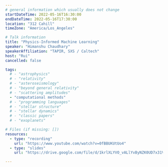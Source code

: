 ```yaml
---
# general information which usually does not change
startDateTime: 2022-05-16T16:30:00
endDateTime: 2022-05-16T17:30:00
location: "312 Cahill"
timeZone: "America/Los_Angeles"

# Talk information
title: "Physics-Informed Machine Learning"
speaker: "Himanshu Chaudhary"
speakerAffiliation: "TAPIR, SXS / Caltech"
host: "Rui"
cancelled: false

tags:
  # - "astrophysics"
  # - "relativity"
  # - "asteroseismology"
  # - "beyond general relativity"
  # - "scattering amplitudes"
  - "computational methods"
  # - "programming languages"
  # - "stellar structure"
  # - "stellar dynamics"
  # - "classic papers"
  # - "exoplanets"

# Files (if missing: [])
resources:
  - type: "recording"
    url: "https://www.youtube.com/watch?v=0fBBUKUtUo4"
  - type: "slides"
    url: "https://drive.google.com/file/d/1krlXLYVO_vALlYvByNZK0UD7x31VLQx3/view?usp=drive_link"

---
```



